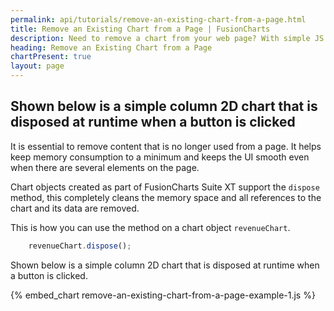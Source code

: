 ```yaml
---
permalink: api/tutorials/remove-an-existing-chart-from-a-page.html
title: Remove an Existing Chart from a Page | FusionCharts
description: Need to remove a chart from your web page? With simple JS commands, you can easily delete any unwanted charts. Give it a try and streamline your development.
heading: Remove an Existing Chart from a Page
chartPresent: true
layout: page
---
```


## Shown below is a simple column 2D chart that is disposed at runtime when a button is clicked

It is essential to remove content that is no longer used from a page. It helps keep memory consumption to a minimum and keeps the UI smooth even when there are several elements on the page.

Chart objects created as part of FusionCharts Suite XT support the `dispose` method, this completely cleans the memory space and all references to the chart and its data are removed.

This is how you can use the method on a chart object `revenueChart`.

```javascript
	revenueChart.dispose();
```

Shown below is a simple column 2D chart that is disposed at runtime when a button is clicked.

{% embed_chart remove-an-existing-chart-from-a-page-example-1.js %}
